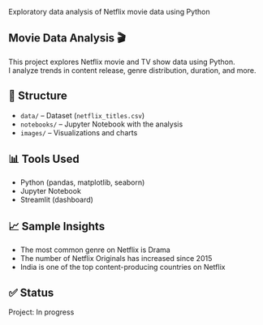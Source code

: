 Exploratory data analysis of Netflix movie data using Python
## Movie Data Analysis 🎬

This project explores Netflix movie and TV show data using Python.  
I analyze trends in content release, genre distribution, duration, and more.

## 📁 Structure
- `data/` – Dataset (`netflix_titles.csv`)
- `notebooks/` – Jupyter Notebook with the analysis
- `images/` – Visualizations and charts

## 📊 Tools Used
- Python (pandas, matplotlib, seaborn)
- Jupyter Notebook
- Streamlit (dashboard)

## 📈 Sample Insights
- The most common genre on Netflix is Drama
- The number of Netflix Originals has increased since 2015
- India is one of the top content-producing countries on Netflix

## ✅ Status
Project: In progress
